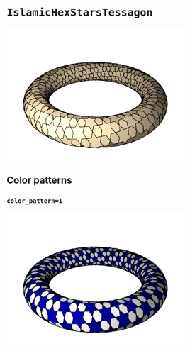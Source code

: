 # `IslamicHexStarsTessagon`

![IslamicHexStarsTessagon](../images/types/islamic_hex_stars_tessagon.png)

## Color patterns

### `color_pattern=1`

![IslamicHexStarsTessagon color pattern 1](../images/types/islamic_hex_stars_tessagon_color1.png)

